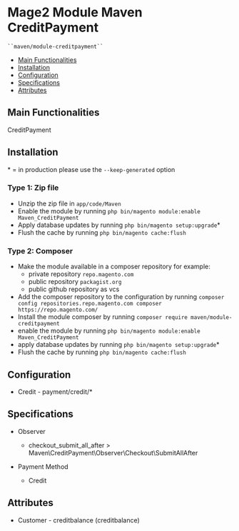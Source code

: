 # Mage2 Module Maven CreditPayment

    ``maven/module-creditpayment``

 - [Main Functionalities](#markdown-header-main-functionalities)
 - [Installation](#markdown-header-installation)
 - [Configuration](#markdown-header-configuration)
 - [Specifications](#markdown-header-specifications)
 - [Attributes](#markdown-header-attributes)


## Main Functionalities
CreditPayment

## Installation
\* = in production please use the `--keep-generated` option

### Type 1: Zip file

 - Unzip the zip file in `app/code/Maven`
 - Enable the module by running `php bin/magento module:enable Maven_CreditPayment`
 - Apply database updates by running `php bin/magento setup:upgrade`\*
 - Flush the cache by running `php bin/magento cache:flush`

### Type 2: Composer

 - Make the module available in a composer repository for example:
    - private repository `repo.magento.com`
    - public repository `packagist.org`
    - public github repository as vcs
 - Add the composer repository to the configuration by running `composer config repositories.repo.magento.com composer https://repo.magento.com/`
 - Install the module composer by running `composer require maven/module-creditpayment`
 - enable the module by running `php bin/magento module:enable Maven_CreditPayment`
 - apply database updates by running `php bin/magento setup:upgrade`\*
 - Flush the cache by running `php bin/magento cache:flush`


## Configuration

 - Credit - payment/credit/*


## Specifications

 - Observer
	- checkout_submit_all_after > Maven\CreditPayment\Observer\Checkout\SubmitAllAfter

 - Payment Method
	- Credit


## Attributes

 - Customer - creditbalance (creditbalance)

